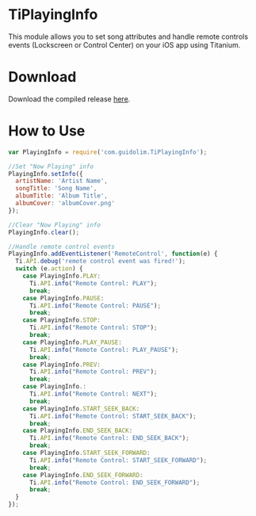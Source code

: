 TiPlayingInfo
===
This module allows you to set song attributes and handle remote controls events (Lockscreen or Control Center) on your iOS app using Titanium.

Download
===
Download the compiled release [here](https://github.com/bguidolim/TiPlayingInfo/tree/master/dist).

How to Use
===
```javascript
var PlayingInfo = require('com.guidolim.TiPlayingInfo');

//Set "Now Playing" info
PlayingInfo.setInfo({
  artistName: 'Artist Name',
  songTitle: 'Song Name',
  albumTitle: 'Album Title',
  albumCover: 'albumCover.png'
});

//Clear "Now Playing" info
PlayingInfo.clear();

//Handle remote control events
PlayingInfo.addEventListener('RemoteControl', function(e) {
  Ti.API.debug('remote control event was fired!');
  switch (e.action) {
    case PlayingInfo.PLAY:
      Ti.API.info("Remote Control: PLAY");
      break;
    case PlayingInfo.PAUSE:
      Ti.API.info("Remote Control: PAUSE");
      break;
    case PlayingInfo.STOP:
      Ti.API.info("Remote Control: STOP");
      break;
    case PlayingInfo.PLAY_PAUSE:
      Ti.API.info("Remote Control: PLAY_PAUSE");
      break;
    case PlayingInfo.PREV:
      Ti.API.info("Remote Control: PREV");
      break;
    case PlayingInfo.:
      Ti.API.info("Remote Control: NEXT");
      break;
    case PlayingInfo.START_SEEK_BACK:
      Ti.API.info("Remote Control: START_SEEK_BACK");
      break;
    case PlayingInfo.END_SEEK_BACK:
      Ti.API.info("Remote Control: END_SEEK_BACK");
      break;
    case PlayingInfo.START_SEEK_FORWARD:
      Ti.API.info("Remote Control: START_SEEK_FORWARD");
      break;
    case PlayingInfo.END_SEEK_FORWARD:
      Ti.API.info("Remote Control: END_SEEK_FORWARD");
      break;
  }
});
```
